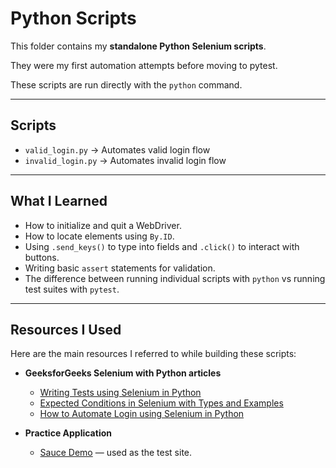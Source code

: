 # Python Scripts

This folder contains my **standalone Python Selenium scripts**.

They were my first automation attempts before moving to pytest.

These scripts are run directly with the `python` command.

---

## Scripts
- `valid_login.py` → Automates valid login flow
- `invalid_login.py` → Automates invalid login flow

---

## What I Learned
- How to initialize and quit a WebDriver.
- How to locate elements using `By.ID`.
- Using `.send_keys()` to type into fields and `.click()` to interact with buttons.
- Writing basic `assert` statements for validation.
- The difference between running individual scripts with `python` vs running test suites with `pytest`.

---

## Resources I Used
Here are the main resources I referred to while building these scripts:

- **GeeksforGeeks Selenium with Python articles**  
  - [Writing Tests using Selenium in Python](https://www.geeksforgeeks.org/writing-tests-using-selenium-in-python/)
  - [Expected Conditions in Selenium with Types and Examples](https://www.geeksforgeeks.org/software-testing/expected-conditions-in-selenium-with-types-and-examples/)
  - [How to Automate Login using Selenium in Python](https://thepythoncode.com/article/automate-login-to-websites-using-selenium-in-python)
 
 - **Practice Application**
    - [Sauce Demo](https://www.saucedemo.com/) — used as the test site.
